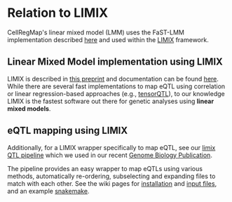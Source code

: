 # Relation to LIMIX

CellRegMap's linear mixed model (LMM) uses the FaST-LMM implementation described [here](https://www.nature.com/articles/nmeth.1681) and used within the [LIMIX](https://github.com/limix/limix) framework.

## Linear Mixed Model implementation using LIMIX
LIMIX is described in [this preprint](https://www.biorxiv.org/content/10.1101/003905v2) and documentation can be found [here](https://limix-tempdoc.readthedocs.io/en/latest/).
While there are several fast implementations to map eQTL using correlation or linear regression-based approaches (e.g., [tensorQTL](https://genomebiology.biomedcentral.com/articles/10.1186/s13059-019-1836-7)), to our knowledge LIMIX is the fastest software out there for genetic analyses using **linear mixed models**.

## eQTL mapping using LIMIX
Additionally, for a LIMIX wrapper specifically to map eQTL, see our [limix QTL pipeline](https://github.com/single-cell-genetics/limix_qtl) which we used in our recent [Genome Biology Publication](https://genomebiology.biomedcentral.com/articles/10.1186/s13059-021-02407-x).

The pipeline provides an easy wrapper to map eQTLs using various methods, automatically re-ordering, subselecting and expanding files to match with each other.
See the wiki pages for [installation](https://github.com/single-cell-genetics/limix_qtl/wiki/Installation) and [input files](https://github.com/single-cell-genetics/limix_qtl/wiki/Inputs), and an example [snakemake]().

<!-- For standard eQTL mapping within a homogeneous population of single cells, pseudo-bulk and bulk-like approaches as described in the GB paper can be used.
We recommend using CellRegMap in the presence of more continuous cellular states, or rarer cell types.
In those scenarios, modelling the full transcriptome across donors and states can improve power. -->
